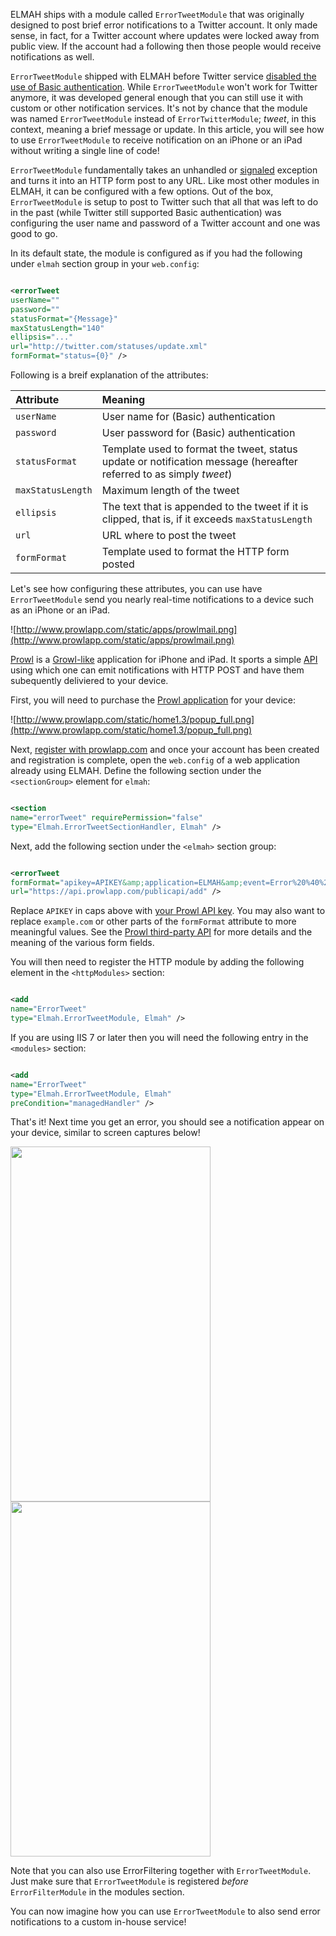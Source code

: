 ELMAH ships with a module called `ErrorTweetModule` that was originally designed to post brief error notifications to a Twitter account. It only made sense, in fact, for a Twitter account where updates were locked away from public view. If the account had a following then those people would receive notifications as well.

`ErrorTweetModule` shipped with ELMAH before Twitter service [disabled the use of Basic authentication](http://blog.twitter.com/2010/08/twitter-applications-and-oauth.html). While `ErrorTweetModule` won't work for Twitter anymore, it was developed general enough that you can still use it with custom or other notification services. It's not by chance that the module was named `ErrorTweetModule` instead of `ErrorTwitterModule`; _tweet_, in this context, meaning a brief message or update. In this article, you will see how to use `ErrorTweetModule` to receive notification on an iPhone or an iPad without writing a single line of code!

`ErrorTweetModule` fundamentally takes an unhandled or [signaled](http://code.google.com/p/elmah/wiki/DotNetSlackersArticle#Signaling_errors) exception and turns it into an HTTP form post to any URL. Like most other modules in ELMAH, it can be configured with a few options. Out of the box, `ErrorTweetModule` is setup to post to Twitter such that all that was left to do in the past (while Twitter still supported Basic authentication) was configuring the user name and password of a Twitter account and one was good to go.

In its default state, the module is configured as if you had the following under `elmah` section group in your `web.config`:

```xml

<errorTweet
userName=""
password=""
statusFormat="{Message}"
maxStatusLength="140"
ellipsis="..."
url="http://twitter.com/statuses/update.xml"
formFormat="status={0}" />
```

Following is a breif explanation of the attributes:

| **Attribute**        | **Meaning** |
|:---------------------|:------------|
| `userName`         | User name for (Basic) authentication |
| `password`         | User password for (Basic) authentication |
| `statusFormat`     | Template used to format the tweet, status update or notification message (hereafter referred to as simply _tweet_) |
| `maxStatusLength`  | Maximum length of the tweet |
| `ellipsis`         | The text that is appended to the tweet if it is clipped, that is, if it exceeds `maxStatusLength` |
| `url`              | URL where to post the tweet |
| `formFormat`       | Template used to format the HTTP form posted |

Let's see how configuring these attributes, you can use have `ErrorTweetModule` send you nearly real-time notifications to a device such as an iPhone or an iPad.

![http://www.prowlapp.com/static/apps/prowlmail.png](http://www.prowlapp.com/static/apps/prowlmail.png)

[Prowl](http://prowlapp.com) is a [Growl-like](http://growl.info) application for iPhone and iPad. It sports a simple [API](http://www.prowlapp.com/api.php) using which one can emit notifications with HTTP POST and have them subequently deliviered to your device.

First, you will need to purchase the [Prowl application](https://itunes.apple.com/us/app/prowl-growl-client/id320876271?mt=8) for your device:

![http://www.prowlapp.com/static/home1.3/popup_full.png](http://www.prowlapp.com/static/home1.3/popup_full.png)

Next, [register with prowlapp.com](https://www.prowlapp.com/register.php) and once your account has been created and registration is complete, open the `web.config` of a web application already using ELMAH. Define the following section under the `<sectionGroup>` element for `elmah`:

```xml

<section
name="errorTweet" requirePermission="false"
type="Elmah.ErrorTweetSectionHandler, Elmah" />
```

Next, add the following section under the `<elmah>` section group:

```xml

<errorTweet
formFormat="apikey=APIKEY&amp;application=ELMAH&amp;event=Error%20%40%20example.com&amp;priority=high&amp;description={0}"
url="https://api.prowlapp.com/publicapi/add" />
```

Replace `APIKEY` in caps above with [your Prowl API key](https://www.prowlapp.com/api_settings.php). You may also want to replace `example.com` or other parts of the `formFormat` attribute to more meaningful values. See the [Prowl third-party API](http://www.prowlapp.com/api.php#add) for more details and the meaning of the various form fields.

You will then need to register the HTTP module by adding the following element in the `<httpModules>` section:

```xml

<add
name="ErrorTweet"
type="Elmah.ErrorTweetModule, Elmah" />
```

If you are using IIS 7 or later then you will need the following entry in the `<modules>` section:

```xml

<add
name="ErrorTweet"
type="Elmah.ErrorTweetModule, Elmah"
preCondition="managedHandler" />
```

That's it! Next time you get an error, you should see a notification appear on your device, similar to screen captures below!

<img width='320' height='568' src='http://wiki.elmah.googlecode.com/hg/prowl-iphone-lock.png' />
<img width='320' height='568' src='http://wiki.elmah.googlecode.com/hg/prowl-iphone.png' />

Note that you can also use ErrorFiltering together with `ErrorTweetModule`. Just make sure that `ErrorTweetModule` is registered _before_ `ErrorFilterModule` in the modules section.

You can now imagine how you can use `ErrorTweetModule` to also send error notifications to a custom in-house service!